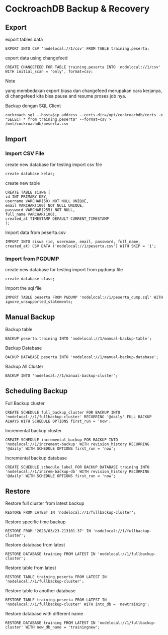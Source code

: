 # CockroachDB Backup & Recovery

## Export
export tables data
```
EXPORT INTO CSV 'nodelocal://1/csv' FROM TABLE training.peserta;
```

export data using changefeed
```
CREATE CHANGEFEED FOR TABLE training.peserta INTO 'nodelocal://1/csv' WITH initial_scan = 'only', format=csv;
```
> [!NOTE]
> yang membedakan export biasa dan changefeed merupakan cara kerjanya, di changefeed kita bisa pause and resume proses job nya. 

Backup dengan SQL Client
```
cockroach sql --host=$ip_address --certs-dir=/opt/cockroachdb/certs -e "SELECT * from training.peserta" --format=csv > /mnt/cockroachdb/peserta.csv
```

## Import

### Import CSV File

create new database for testing import csv file
```
create database kelas;
```

create new table
```
CREATE TABLE siswa (
id INT PRIMARY KEY,
username VARCHAR(50) NOT NULL UNIQUE,
email VARCHAR(100) NOT NULL UNIQUE,
password VARCHAR(255) NOT NULL,
full_name VARCHAR(100),
created_at TIMESTAMP DEFAULT CURRENT_TIMESTAMP
);
```

Import data from peserta.csv
```
IMPORT INTO siswa (id, username, email, password, full_name, created_at) CSV DATA ('nodelocal://1/peserta.csv') WITH SKIP = '1';
```

### Import from PGDUMP

create new database for testing import from pgdump file
```
create database class;
```

Import the sql file
```
IMPORT TABLE peserta FROM PGDUMP 'nodelocal://1/peserta_dump.sql' WITH ignore_unsupported_statements;
```

## Manual Backup
Backup table
```
BACKUP peserta.training INTO 'nodelocal://1/manual-backup-table';
```

Backup Database
```
BACKUP DATABASE peserta INTO 'nodelocal://1/manual-backup-database';
```

Backup All Cluster
```
BACKUP INTO 'nodelocal://1/manual-backup-cluster';
```

## Scheduling Backup
Full Backup cluster
```
CREATE SCHEDULE full_backup_cluster FOR BACKUP INTO 'nodelocal://1/fullbackup-cluster' RECURRING '@daily' FULL BACKUP ALWAYS WITH SCHEDULE OPTIONS first_run = 'now';
```

Incremental backup cluster
```
CREATE SCHEDULE incremental_backup FOR BACKUP INTO 'nodelocal://1/increment-backup' WITH revision_history RECURRING '@daily' WITH SCHEDULE OPTIONS first_run = 'now';
```

Incremental backup database
```
CREATE SCHEDULE schedule_label FOR BACKUP DATABASE training INTO 'nodelocal://1/increm-backup-db' WITH revision_history RECURRING '@daily' WITH SCHEDULE OPTIONS first_run = 'now';
```

## Restore
Restore full cluster from latest backup
```
RESTORE FROM LATEST IN 'nodelocal://1/fullbackup-cluster';
```

Restore specific time backup
```
RESTORE FROM '2023/03/23-213101.37' IN 'nodelocal://1/fullbackup-cluster';
```

Restore database from latest
```
RESTORE DATABASE training FROM LATEST IN 'nodelocal://1/fullbackup-cluster';
```

Restore table from latest
```
RESTORE TABLE training.peserta FROM LATEST IN 'nodelocal://1/fullbackup-cluster';
```

Restore table to another database
```
RESTORE TABLE training.peserta FROM LATEST IN 'nodelocal://1/fullbackup-cluster' WITH into_db = 'newtraining';
```

Restore database with different name
```
RESTORE DATABASE training FROM LATEST IN 'nodelocal://1/fullbackup-cluster' WITH new_db_name = 'trainingnew';
```
